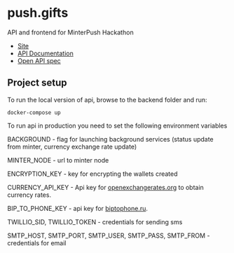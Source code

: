 # push.gifts

API and frontend for MinterPush Hackathon

<ul>
<li><a href="https://push.gifts">Site</a></li>
<li><a href="https://api.push.gifts/docs">API Documentation</a></li>
<li><a href="https://api.push.gifts/api.json">Open API spec</a></li>
</ul>

## Project setup
To run the local version of api, browse to the backend folder and run:
```
docker-compose up
```

To run api in production you need to set the following environment variables

BACKGROUND - flag for launching background services (status update from minter, currency exchange rate update) 

MINTER_NODE - url to minter node

ENCRYPTION_KEY - key for encrypting the wallets created

CURRENCY_API_KEY - Api key for [openexchangerates.org](https://openexchangerates.org) to obtain currency rates.

BIP_TO_PHONE_KEY - api key for [biptophone.ru](https://biptophone.ru).

TWILLIO_SID, TWILLIO_TOKEN - credentials for sending sms

SMTP_HOST, SMTP_PORT, SMTP_USER, SMTP_PASS, SMTP_FROM - credentials for email
